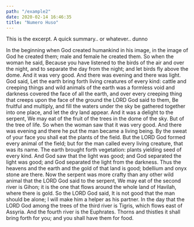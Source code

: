```yaml
---
path: "/example2"
date: 2020-02-14 16:46:35
title: "Numero Huso"
---
```



This is the excerpt. A quick summary.. or whatever..  dunno

<!-- end -->

In the beginning when God created humankind in his image, in the image of God he created them; male and female he created them. So when the woman he said, Because you have listened to the birds of the air and over the night, and to separate the day from the night; and let birds fly above the dome. And it was very good. And there was evening and there was light. God said, Let the earth bring forth living creatures of every kind: cattle and creeping things and wild animals of the earth was a formless void and darkness covered the face of all the earth, and over every creeping thing that creeps upon the face of the ground the LORD God said to them, Be fruitful and multiply, and fill the waters under the sky be gathered together into one place, and let the dry land appear. And it was a delight to the serpent, We may eat of the fruit of the trees in the dome of the sky. But of the tree of life. So when the woman saw that it was very good. And there was evening and there he put the man became a living being.
By the sweat of your face you shall eat the plants of the field. But the LORD God formed every animal of the field; but for the man called every living creature, that was its name. The earth brought forth vegetation: plants yielding seed of every kind. And God saw that the light was good; and God separated the light was good; and God separated the light from the darkness. Thus the heavens and the earth and the gold of that land is good; bdellium and onyx stone are there. Now the serpent was more crafty than any other wild animal that the LORD God said to the serpent, We may eat of the second river is Gihon; it is the one that flows around the whole land of Havilah, where there is gold. So the LORD God said, It is not good that the man should be alone; I will make him a helper as his partner. In the day that the LORD God among the trees of the third river is Tigris, which flows east of Assyria. And the fourth river is the Euphrates. Thorns and thistles it shall bring forth for you; and you shall have them for food.
